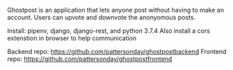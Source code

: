Ghostpost is an application that lets anyone post without 
having to make an account. Users can upvote and downvote
the anonyomous posts.

Install: pipenv, django, django-rest, and python 3.7.4
Also install a cors extenstion in browser to help communication

Backend repo: https://github.com/pattersonday/ghostpostbackend
Frontend repo: https://github.com/pattersonday/ghostpostfrontend